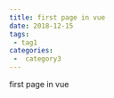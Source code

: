 ```yaml
---
title: first page in vue
date: 2018-12-15
tags:
 - tag1
categories:
 -  category3
---
```


first page in vue